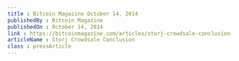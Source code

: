 ```yaml
---
title : Bitcoin Magazine October 14, 2014
publishedBy : Bitcoin Magazine
publishedOn : October 14, 2014
link : https://bitcoinmagazine.com/articles/storj-crowdsale-conclusion-1413322134/
articleName : Storj Crowdsale Conclusion
class : pressArticle
---
```

